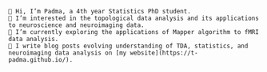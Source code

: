 
    👋 Hi, I’m Padma, a 4th year Statistics PhD student.
    👀 I’m interested in the topological data analysis and its applications to neuroscience and neuroimaging data.
    🌱 I’m currently exploring the applications of Mapper algorithm to fMRI data analysis.
    🔭 I write blog posts evolving understanding of TDA, statistics, and neuroimaging data analysis on [my website](https://t-padma.github.io/).



<!--
**t-padma/t-padma** is a ✨ _special_ ✨ repository because its `README.md` (this file) appears on your GitHub profile.

Here are some ideas to get you started:

- 🔭 I’m currently working on ...
- 🌱 I’m currently learning ...
- 👯 I’m looking to collaborate on ...
- 🤔 I’m looking for help with ...
- 💬 Ask me about ...
- 📫 How to reach me: ...
- 😄 Pronouns: ...
- ⚡ Fun fact: ...
-->
